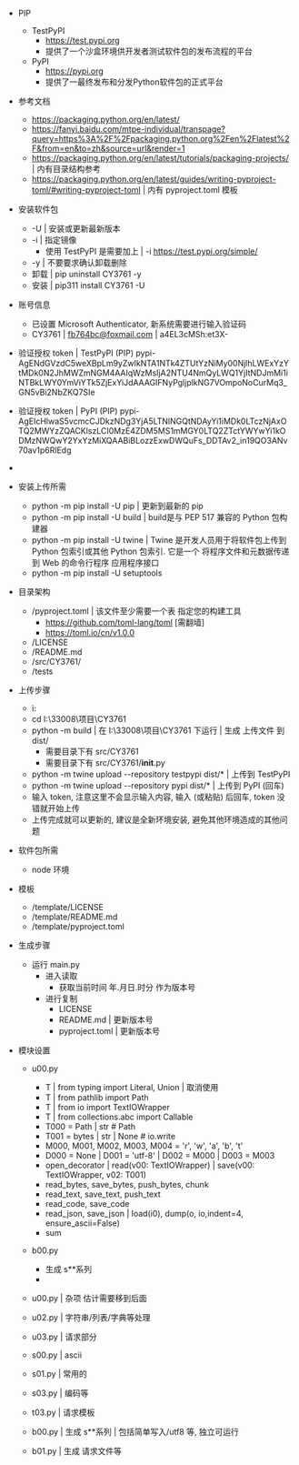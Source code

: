 + PIP
    + TestPyPI
        + https://test.pypi.org
        + 提供了一个沙盒环境供开发者测试软件包的发布流程的平台
    + PyPI
        + https://pypi.org
        + 提供了一最终发布和分发Python软件包的正式平台
+ 参考文档
    + https://packaging.python.org/en/latest/
    + https://fanyi.baidu.com/mtpe-individual/transpage?query=https%3A%2F%2Fpackaging.python.org%2Fen%2Flatest%2F&from=en&to=zh&source=url&render=1
    + https://packaging.python.org/en/latest/tutorials/packaging-projects/ | 内有目录结构参考
    + https://packaging.python.org/en/latest/guides/writing-pyproject-toml/#writing-pyproject-toml | 内有 pyproject.toml
      模板
+ 安装软件包
    + -U | 安装或更新最新版本
    + -i | 指定镜像
        + 使用 TestPyPI 是需要加上 | -i https://test.pypi.org/simple/
    + -y | 不要要求确认卸载删除
    + 卸载 | pip uninstall CY3761 -y
    + 安装 | pip311 install CY3761 -U
+ 账号信息
    + 已设置 Microsoft Authenticator, 新系统需要进行输入验证码
    + CY3761 | fb764bc@foxmail.com | a4EL3cMSh:et3X-
+ 验证授权 token | TestPyPI (PIP)
  pypi-AgENdGVzdC5weXBpLm9yZwIkNTA1NTk4ZTUtYzNiMy00NjlhLWExYzYtMDk0N2JhMWZmNGM4AAIqWzMsIjA2NTU4NmQyLWQ1YjItNDJmMi1iNTBkLWY0YmViYTk5ZjExYiJdAAAGIFNyPgljplkNG7VOmpoNoCurMq3_GN5vBi2NbZKQ7SIe

+ 验证授权 token | PyPI (PIP)
  pypi-AgEIcHlwaS5vcmcCJDkzNDg3YjA5LTNlNGQtNDAyYi1iMDk0LTczNjAxOTQ2MWYzZQACKlszLCI0MzE4ZDM5MS1mMGY0LTQ2ZTctYWYwYi1kODMzNWQwY2YxYzMiXQAABiBLozzExwDWQuFs_DDTAv2_in19QO3ANv70av1p6RlEdg
+ 
+ 安装上传所需
    + python -m pip install -U pip | 更新到最新的 pip
    + python -m pip install -U build | build是与 PEP 517 兼容的 Python 包构建器
    + python -m pip install -U twine | Twine 是开发人员用于将软件包上传到 Python 包索引或其他 Python 包索引. 它是一个
      将程序文件和元数据传递到 Web 的命令行程序 应用程序接口
    + python -m pip install -U setuptools
+ 目录架构
    + /pyproject.toml | 该文件至少需要一个表 指定您的构建工具
        + https://github.com/toml-lang/toml [需翻墙]
        + https://toml.io/cn/v1.0.0
    + /LICENSE
    + /README.md
    + /src/CY3761/
    + /tests
+ 上传步骤
    + i:
    + cd I:\33008\项目\CY3761
    + python -m build | 在 I:\33008\项目\CY3761 下运行 | 生成 上传文件 到 dist/
        + 需要目录下有 src/CY3761
        + 需要目录下有 src/CY3761/__init__.py
    + python -m twine upload --repository testpypi dist/* | 上传到 TestPyPI
    + python -m twine upload --repository pypi dist/* | 上传到 PyPI (回车)
    + 输入 token, 注意这里不会显示输入内容, 输入 (或粘贴) 后回车, token 没错就开始上传
    + 上传完成就可以更新的, 建议是全新环境安装, 避免其他环境造成的其他问题
+ 软件包所需
    + node 环境
+ 模板
    + /template/LICENSE
    + /template/README.md
    + /template/pyproject.toml
+ 生成步骤
    + 运行 main.py
        + 进入读取
            + 获取当前时间 年.月日.时分 作为版本号
        + 进行复制
            + LICENSE
            + README.md | 更新版本号
            + pyproject.toml | 更新版本号
+ 模块设置
    + u00.py
        + T | from typing import Literal, Union | 取消使用
        + T | from pathlib import Path
        + T | from io import TextIOWrapper
        + T | from collections.abc import Callable
        + T000 = Path | str # Path
        + T001 = bytes | str | None # io.write
        + M000, M001, M002, M003, M004 = 'r', 'w', 'a', 'b', 't'
        + D000 = None | D001 = 'utf-8' | D002 = M000 | D003 = M003
        + open_decorator | read(v00: TextIOWrapper) | save(v00: TextIOWrapper, v02: T001)
        + read_bytes, save_bytes, push_bytes, chunk
        + read_text, save_text, push_text
        + read_code, save_code
        + read_json, save_json | load(i0), dump(o, io,indent=4, ensure_ascii=False)
        + sum
    + b00.py
        + 生成 s**系列
        +
    + u00.py | 杂项 估计需要移到后面

    + u02.py | 字符串/列表/字典等处理
    + u03.py | 请求部分
    + s00.py | ascii
    + s01.py | 常用的
    + s03.py | 编码等
    + t03.py | 请求模板
    + b00.py | 生成 s**系列 | 包括简单写入/utf8 等, 独立可运行
    + b01.py | 生成 请求文件等
